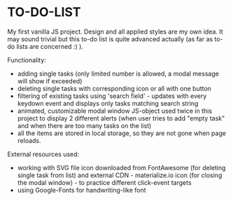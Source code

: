 # TO-DO-LIST

My first vanilla JS project.
Design and all applied styles are my own idea. 
It may sound trivial but this to-do list is quite advanced actually (as far as to-do lists are concerned :) ). 


Functionality:
- adding single tasks (only limited number is allowed, a modal message will show if exceeded)
- deleting single tasks with corresponding icon or all with one button
- filtering of existing tasks using 'search field' - updates with every keydown event and displays only tasks matching search string
- animated, customizable modal window JS-object used twice in this project to display 2 different alerts (when user tries to add "empty task" and when there are too many tasks 
on the list)
- all the items are stored in local storage, so they are not gone when page reloads.

External resources used:
- working with SVG file icon downloaded from FontAwesome (for deleting single task from list) and external CDN - materialize.io icon (for closing the modal window) - to practice different click-event targets
- using Google-Fonts for handwriting-like font






